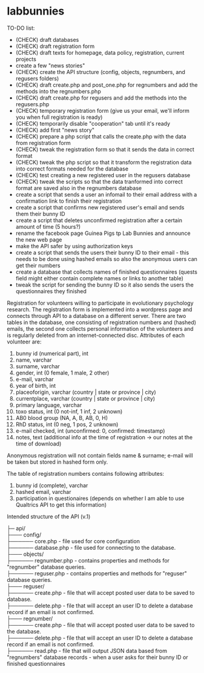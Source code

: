 # labbunnies

TO-DO list:

* (CHECK) draft databases
* (CHECK) draft registration form
* (CHECK) draft texts for homepage, data policy, registration, current projects
* create a few "news stories"
* (CHECK) create the API structure (config, objects, regnumbers, and regusers folders)
* (CHECK) draft create.php and post_one.php for regnumbers and add the methods into the regnumbers.php
* (CHECK) draft create.php for regusers and add the methods into the regusers.php
* (CHECK) temporary registration form (give us your email, we'll inform you when full registration is ready)
* (CHECK) temporarily disable "cooperation" tab until it's ready
* (CHECK) add first "news story"
* (CHECK) prepare a php script that calls the create.php with the data from registration form
* (CHECK) tweak the registration form so that it sends the data in correct format
* (CHECK) tweak the php script so that it transform the registration data into correct formats needed for the database
* (CHECK) test creating a new registered user in the regusers database
* (CHECK) tweak the scripts so that the data tranformed into correct format are saved also in the regnumbers database
* create a script that sends a user an infomail to their email address with a confirmation link to finish their registration
* create a script that confirms new registered user's email and sends them their bunny ID
* create a script that deletes unconfirmed registration after a certain amount of time (5 hours?)
* rename the facebook page Guinea Pigs tp Lab Bunnies and announce the new web page
* make the API safer by using authorization keys
* create a script that sends the users their bunny ID to their email - this needs to be done using hashed emails so also the anonymous users can get their numbers
* create a database that collects names of finished questionnaires (quests field might either contain complete names or links to another table)
* tweak the script for sending the bunny ID so it also sends the users the questionnaires they finished

Registration for volunteers willing to participate in evolutionary psychology research. The registration form is implemented into a wordpress page and connects through API to a database on a different server. There are two tables in the database, one consisting of registration numbers and (hashed) emails, the second one collects personal information of the volunteers and is regularly deleted from an internet-connected disc. Attributes of each volunteer are:

1. bunny id (numerical part), int
2. name, varchar
3. surname, varchar
4. gender, int (0 female, 1 male, 2 other)
5. e-mail, varchar
6. year of birth, int
7. placeoforigin, varchar (country | state or province | city)
8. currentplace, varchar (country | state or province | city)
9. primary language, varchar
10. toxo status, int (0 not-inf, 1 inf, 2 unknown)
11. AB0 blood group (NA, A, B, AB, 0, H)
12. RhD status, int (0 neg, 1 pos, 2 unknown)
13. e-mail checked, int (unconfirmed: 0, confirmed: timestamp)
14. notes, text (additional info at the time of registration -> our notes at the time of download)

Anonymous registration will not contain fields name & surname; e-mail will be taken but stored in hashed form only.

The table of registration numbers contains following attributes:

1. bunny id (complete), varchar
2. hashed email, varchar
3. participation in questionaires (depends on whether I am able to use Qualtrics API to get this information)

Intended structure of the API (v.1)

├─ api/<br>
├─── config/<br>
├────── core.php - file used for core configuration<br>
├────── database.php - file used for connecting to the database.<br>
├─── objects/<br>
├────── regnumber.php - contains properties and methods for "regnumber" database queries.<br>
├────── reguser.php - contains properties and methods for "reguser" database queries.<br>
├─── reguser/<br>
├────── create.php - file that will accept posted user data to be saved to database.<br>
├────── delete.php - file that will accept an user ID to delete a database record if an email is not confirmed.<br>
├─── regnumber/<br>
├────── create.php - file that will accept posted user data to be saved to the database.<br>
├────── delete.php - file that will accept an user ID to delete a database record if an email is not confirmed.<br>
├────── read.php - file that will output JSON data based from "regnumbers" database records - when a user asks for their bunny ID or finished questionnaires
